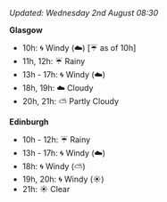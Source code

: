 *Updated: Wednesday 2nd August 08:30*

**Glasgow**

* 10h: :cyclone: Windy (:cloud:) [:umbrella: as of 10h]
* 11h, 12h: :umbrella: Rainy
* 13h - 17h: :cyclone: Windy (:cloud:)
* 18h, 19h: :cloud: Cloudy
* 20h, 21h: :partly_sunny: Partly Cloudy

**Edinburgh**

* 10h - 12h: :umbrella: Rainy
* 13h - 17h: :cyclone: Windy (:cloud:)
* 18h: :cyclone: Windy (:partly_sunny:)
* 19h, 20h: :cyclone: Windy (:sunny:)
* 21h: :sunny: Clear
